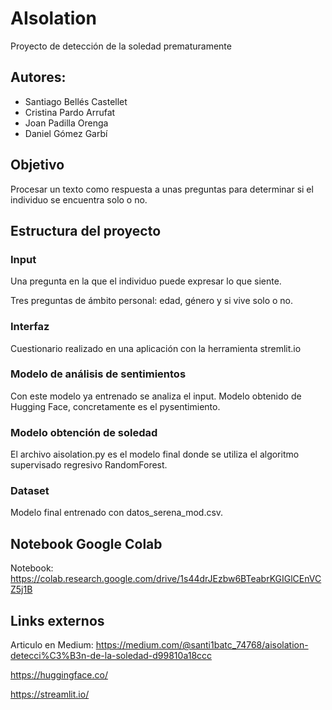 # AIsolation
Proyecto de detección de la soledad prematuramente

 ## Autores:
- Santiago Bellés Castellet
- Cristina Pardo Arrufat
- Joan Padilla Orenga
- Daniel Gómez Garbí


## Objetivo
Procesar un texto como respuesta a unas preguntas para determinar si el individuo se encuentra solo o no.


## Estructura del proyecto
### Input
Una pregunta en la que el individuo puede expresar lo que siente.


Tres preguntas de ámbito personal: edad, género y si vive solo o no.


### Interfaz
Cuestionario realizado en una aplicación con la herramienta stremlit.io


### Modelo de análisis de sentimientos
Con este modelo ya entrenado se analiza el input.
Modelo obtenido de Hugging Face, concretamente es el pysentimiento.


### Modelo obtención de soledad
El archivo aisolation.py es el modelo final donde se utiliza el algoritmo supervisado regresivo RandomForest.


### Dataset
Modelo final entrenado con datos_serena_mod.csv.


## Notebook Google Colab
Notebook: https://colab.research.google.com/drive/1s44drJEzbw6BTeabrKGIGlCEnVCZ5j1B


## Links externos
Articulo en Medium: 
https://medium.com/@santi1batc_74768/aisolation-detecci%C3%B3n-de-la-soledad-d99810a18ccc

https://huggingface.co/

https://streamlit.io/
